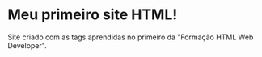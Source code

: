 # Meu primeiro site HTML!

Site criado com as tags aprendidas no primeiro da "Formação HTML Web Developer".

